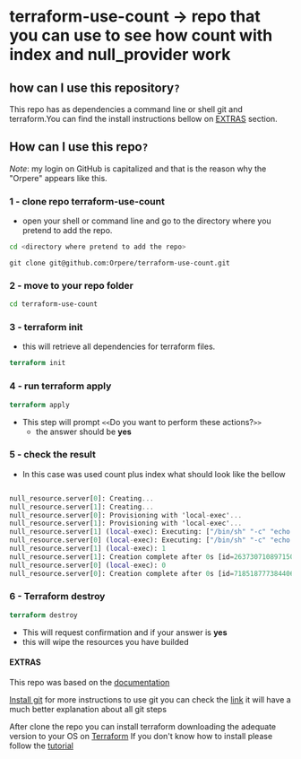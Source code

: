 # terraform-use-count -> repo that you can use to see how count with index and null_provider work

## how can I use this repository`?`

This repo has as dependencies a command line or shell git and terraform.You can find the install instructions bellow on [EXTRAS](#extras) section.

## How can I use this repo`?`

_Note_: my login on GitHub is capitalized and that is the reason why the "Orpere" appears like this.

### 1 - clone repo terraform-use-count

- open your shell or command line and go to the directory where you pretend to add the repo.

```bash
cd <directory where pretend to add the repo>
```

```git
git clone git@github.com:Orpere/terraform-use-count.git
```

### 2 - move to your repo folder

```bash
cd terraform-use-count
```

### 3 - terraform init

- this will retrieve all dependencies for terraform files.

```terraform
terraform init
```

### 4 - run terraform apply

```terraform
terraform apply
```

- This step will prompt `<<`Do you want to perform these actions?`>>`
  - the answer should be **yes**

### 5 - check the result

- In this case was used count plus index what should look like the bellow

```terraform

null_resource.server[0]: Creating...
null_resource.server[1]: Creating...
null_resource.server[0]: Provisioning with 'local-exec'...
null_resource.server[1]: Provisioning with 'local-exec'...
null_resource.server[1] (local-exec): Executing: ["/bin/sh" "-c" "echo 1"]
null_resource.server[0] (local-exec): Executing: ["/bin/sh" "-c" "echo 0"]
null_resource.server[1] (local-exec): 1
null_resource.server[1]: Creation complete after 0s [id=2637307108971509414]
null_resource.server[0] (local-exec): 0
null_resource.server[0]: Creation complete after 0s [id=7185187773844065705]
```

### 6 - Terraform destroy

```terraform
terraform destroy
```

- This will request confirmation and if your answer is **yes**
- this will wipe the resources you have builded
  
#### EXTRAS

This repo was based on the [documentation](https://www.terraform.io/docs/configuration/resources.html#count-index)

[Install git](https://gist.github.com/derhuerst/1b15ff4652a867391f03#file-intro-md)
for more instructions to use git you can check the [link](https://rogerdudler.github.io/git-guide/) it will have a much better explanation about all git steps

After clone the repo you can install terraform downloading the adequate version to your OS on [Terraform](https://www.terraform.io/downloads.html)
If you don't know how to install please follow the [tutorial](https://learn.hashicorp.com/terraform/getting-started/install.html)
